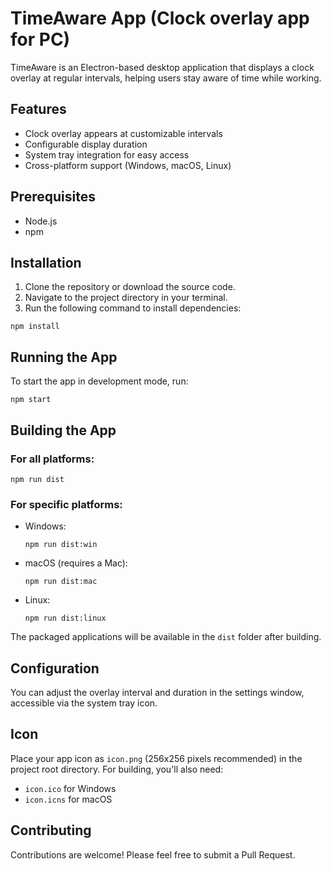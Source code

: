 # TimeAware App (Clock overlay app for PC)

TimeAware is an Electron-based desktop application that displays a clock overlay at regular intervals, helping users stay aware of time while working.

## Features

- Clock overlay appears at customizable intervals
- Configurable display duration
- System tray integration for easy access
- Cross-platform support (Windows, macOS, Linux)

## Prerequisites

- Node.js
- npm

## Installation

1. Clone the repository or download the source code.
2. Navigate to the project directory in your terminal.
3. Run the following command to install dependencies:

```
npm install
```

## Running the App

To start the app in development mode, run:

```
npm start
```

## Building the App

### For all platforms:

```
npm run dist
```

### For specific platforms:

- Windows:

  ```
  npm run dist:win
  ```

- macOS (requires a Mac):

  ```
  npm run dist:mac
  ```

- Linux:
  ```
  npm run dist:linux
  ```

The packaged applications will be available in the `dist` folder after building.

## Configuration

You can adjust the overlay interval and duration in the settings window, accessible via the system tray icon.

## Icon

Place your app icon as `icon.png` (256x256 pixels recommended) in the project root directory. For building, you'll also need:

- `icon.ico` for Windows
- `icon.icns` for macOS

## Contributing

Contributions are welcome! Please feel free to submit a Pull Request.
